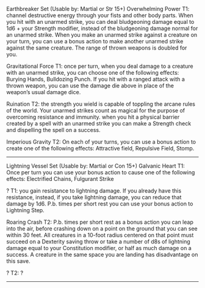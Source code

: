 Earthbreaker Set (Usable by: Martial or Str 15+)
Overwhelming Power T1: channel destructive energy through your fists and other body parts. When you hit with an unarmed strike, you can deal bludgeoning damage equal to 1d6 + your Strength modifier, instead of the bludgeoning damage normal for an unarmed strike. When you make an unarmed strike against a creature on your turn, you can use a bonus action to make another unarmed strike against the same creature. The range of thrown weapons is doubled for you. 

Gravitational Force T1: once per turn, when you deal damage to a creature with an unarmed strike, you can choose one of the following effects: Burying Hands, Bulldozing Punch. If you hit with a ranged attack with a thrown weapon, you can use the damage die above in place of the weapon’s usual damage dice.

Ruination T2: the strength you wield is capable of toppling the arcane rules of the world. Your unarmed strikes count as magical for the purpose of overcoming resistance and immunity. when you hit a physical barrier created by a spell with an unarmed strike you can make a Strength check and dispelling the spell on a success.

Imperious Gravity T2: On each of your turns, you can use a bonus action to create one of the following effects: Attractive field, Repulsive Field, Stomp.

---

Lightning Vessel Set (Usable by: Martial or Con 15+)
Galvanic Heart T1: Once per turn you can use your bonus action to cause one of the following effects: Electrified Chains, Fulgurant Strike

? T1: you gain resistance to lightning damage. If you already have this resistance, instead, if you take lightning damage, you can reduce that damage by 1d6.  P.b. times per short rest you can use your bonus action to Lightning Step.

Roaring Crash T2: P.b. times per short rest as a bonus action you can leap into the air, before crashing down on a point on the ground that you can see within 30 feet. All creatures in a 10-foot radius centered on that point must succeed on a Dexterity saving throw or take a number of d8s of lightning damage equal to your Constitution modifier, or half as much damage on a success. A creature in the same space you are landing has disadvantage on this save.

? T2: ?

---


